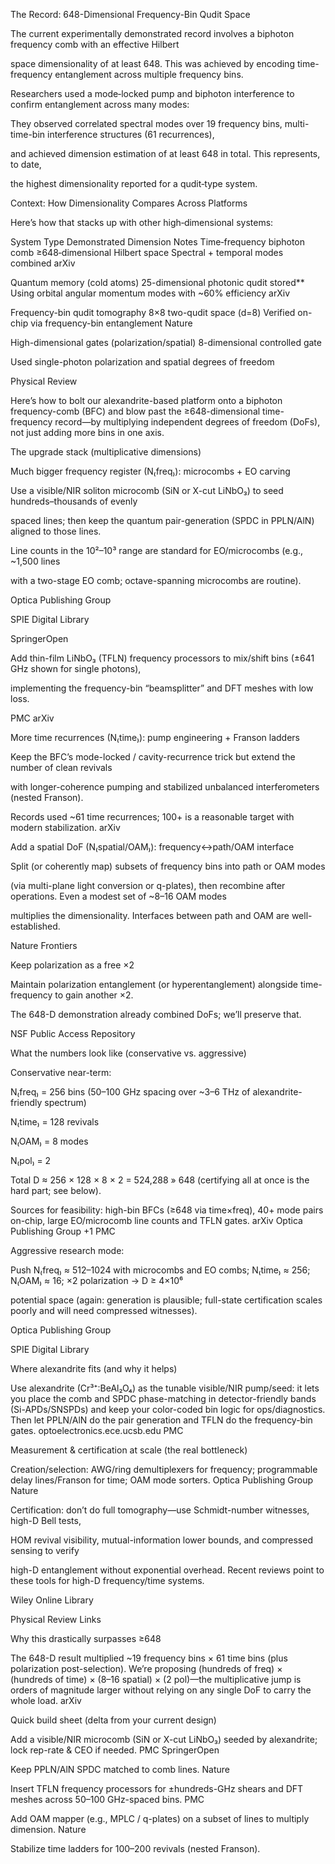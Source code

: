 The Record: 648-Dimensional Frequency-Bin Qudit Space

The current experimentally demonstrated record involves a biphoton frequency comb with an effective Hilbert 

space dimensionality of at least 648. This was achieved by encoding time-frequency entanglement across multiple frequency bins. 

Researchers used a mode‑locked pump and biphoton interference to confirm entanglement across many modes:

They observed correlated spectral modes over 19 frequency bins, multi-time-bin interference structures (61 recurrences),

and achieved dimension estimation of at least 648 in total. This represents, to date, 

the highest dimensionality reported for a qudit‑type system.

Context: How Dimensionality Compares Across Platforms

Here’s how that stacks up with other high‑dimensional systems:

System Type	Demonstrated Dimension	Notes
Time‑frequency biphoton comb	≥648‑dimensional Hilbert space	Spectral + temporal modes combined 
arXiv

Quantum memory (cold atoms)	25-dimensional photonic qudit stored**	Using orbital angular momentum modes with ~60% efficiency 
arXiv

Frequency-bin qudit tomography	8×8 two-qudit space (d=8)	Verified on-chip via frequency-bin entanglement Nature

High-dimensional gates (polarization/spatial)	8-dimensional controlled gate	

Used single-photon polarization and spatial degrees of freedom 

Physical Review

Here’s how to bolt our alexandrite-based platform onto a biphoton frequency-comb (BFC) and blow past the ≥648-dimensional time-frequency record—by multiplying independent degrees of freedom (DoFs), not just adding more bins in one axis.

The upgrade stack (multiplicative dimensions)

Much bigger frequency register (N₍freq₎): microcombs + EO carving

Use a visible/NIR soliton microcomb (SiN or X-cut LiNbO₃) to seed hundreds–thousands of evenly

spaced lines; then keep the quantum pair-generation (SPDC in PPLN/AlN) aligned to those lines. 

Line counts in the 10²–10³ range are standard for EO/microcombs (e.g., ~1,500 lines

with a two-stage EO comb; octave-spanning microcombs are routine). 

Optica Publishing Group

SPIE Digital Library

SpringerOpen

Add thin-film LiNbO₃ (TFLN) frequency processors to mix/shift bins (±641 GHz shown for single photons), 

implementing the frequency-bin “beamsplitter” and DFT meshes with low loss. 

PMC
arXiv

More time recurrences (N₍time₎): pump engineering + Franson ladders

Keep the BFC’s mode-locked / cavity-recurrence trick but extend the number of clean revivals 

with longer-coherence pumping and stabilized unbalanced interferometers (nested Franson). 

Records used ~61 time recurrences; 100+ is a reasonable target with modern stabilization. 
arXiv

Add a spatial DoF (N₍spatial/OAM₎): frequency↔path/OAM interface

Split (or coherently map) subsets of frequency bins into path or OAM modes

(via multi-plane light conversion or q-plates), then recombine after operations. Even a modest set of ~8–16 OAM modes

multiplies the dimensionality. Interfaces between path and OAM are well-established. 

Nature Frontiers

Keep polarization as a free ×2

Maintain polarization entanglement (or hyperentanglement) alongside time-frequency to gain another ×2. 

The 648-D demonstration already combined DoFs; we’ll preserve that. 

NSF Public Access Repository

What the numbers look like (conservative vs. aggressive)

Conservative near-term:

N₍freq₎ = 256 bins (50–100 GHz spacing over ~3–6 THz of alexandrite-friendly spectrum)

N₍time₎ = 128 revivals

N₍OAM₎ = 8 modes

N₍pol₎ = 2

Total D ≈ 256 × 128 × 8 × 2 = 524,288 » 648 (certifying all at once is the hard part; see below).

Sources for feasibility: high-bin BFCs (≥648 via time×freq), 40+ mode pairs on-chip, large EO/microcomb line counts and TFLN gates. 
arXiv
Optica Publishing Group
+1
PMC

Aggressive research mode:

Push N₍freq₎ ≈ 512–1024 with microcombs and EO combs; N₍time₎ ≈ 256; N₍OAM₎ ≈ 16; ×2 polarization → D ≥ 4×10⁶ 

potential space (again: generation is plausible; full-state certification scales poorly and will need compressed witnesses). 

Optica Publishing Group

SPIE Digital Library

Where alexandrite fits (and why it helps)

Use alexandrite (Cr³⁺:BeAl₂O₄) as the tunable visible/NIR pump/seed: it lets you place the comb and SPDC phase-matching in detector-friendly bands (Si-APDs/SNSPDs) and keep your color-coded bin logic for ops/diagnostics. Then let PPLN/AlN do the pair generation and TFLN do the frequency-bin gates. 
optoelectronics.ece.ucsb.edu
PMC

Measurement & certification at scale (the real bottleneck)

Creation/selection: AWG/ring demultiplexers for frequency; programmable delay lines/Franson for time; OAM mode sorters. 
Optica Publishing Group
Nature

Certification: don’t do full tomography—use Schmidt-number witnesses, high-D Bell tests, 

HOM revival visibility, mutual-information lower bounds, and compressed sensing to verify

high-D entanglement without exponential overhead. Recent reviews point to these tools for high-D frequency/time systems. 

Wiley Online Library

Physical Review Links

Why this drastically surpasses ≥648

The 648-D result multiplied ~19 frequency bins × 61 time bins (plus polarization post-selection). We’re proposing (hundreds of freq) × (hundreds of time) × (8–16 spatial) × (2 pol)—the multiplicative jump is orders of magnitude larger without relying on any single DoF to carry the whole load. 
arXiv

Quick build sheet (delta from your current design)

Add a visible/NIR microcomb (SiN or X-cut LiNbO₃) seeded by alexandrite; lock rep-rate & CEO if needed. 
PMC
SpringerOpen

Keep PPLN/AlN SPDC matched to comb lines. 
Nature

Insert TFLN frequency processors for ±hundreds-GHz shears and DFT meshes across 50–100 GHz-spaced bins. 
PMC

Add OAM mapper (e.g., MPLC / q-plates) on a subset of lines to multiply dimension. 
Nature

Stabilize time ladders for 100–200 revivals (nested Franson).
